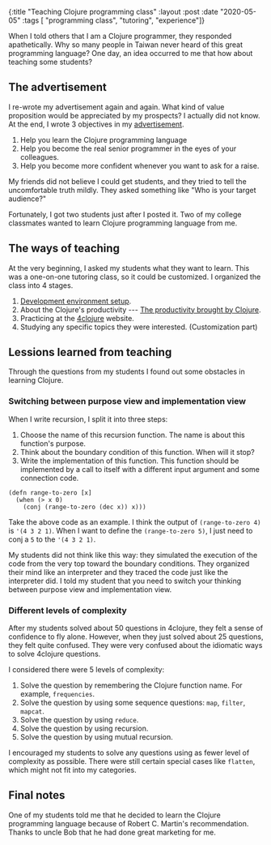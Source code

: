 {:title "Teaching Clojure programming class"
 :layout :post
 :date "2020-05-05"
 :tags [ "programming class", "tutoring", "experience"]}

When I told others that I am a Clojure programmer, they responded apathetically. Why so many people in Taiwan never heard of this great programming language? One day, an idea occurred to me that how about teaching some students? 

## The advertisement

I re-wrote my advertisement again and again. What kind of value proposition would be appreciated by my prospects? I actually did not know. At the end, I wrote 3 objectives in my [advertisement](https://medium.com/@replware/%E5%87%BD%E6%95%B8%E5%BC%8F%E7%A8%8B%E5%BC%8F%E8%A8%AD%E8%A8%88-functional-programming-%E5%BE%9E%E5%9F%BA%E7%A4%8E%E5%88%B0%E5%AF%A6%E5%8B%99-bc06f68c7bfb). 

1. Help you learn the Clojure programming language
2. Help you become the real senior programmer in the eyes of your colleagues. 
3. Help you become more confident whenever you want to ask for a raise.

My friends did not believe I could get students, and they tried to tell the uncomfortable truth mildly. They asked something like "Who is your target audience?"

Fortunately, I got two students just after I posted it. Two of my college classmates wanted to learn Clojure programming language from me. 

## The ways of teaching

At the very beginning, I asked my students what they want to learn. This was a one-on-one tutoring class, so it could be customized. I organized the class into 4 stages.

1. [Development environment setup](https://github.com/humorless/dotfiles). 
2. About the Clojure's productivity --- [The productivity brought by Clojure](https://www.slideshare.net/humorless/the-productivity-brought-by-clojure-149170292).
3. Practicing at the [4clojure](http://www.4clojure.com/) website.
4. Studying any specific topics they were interested. (Customization part)

## Lessions learned from teaching

Through the questions from my students I found out some obstacles in learning Clojure. 

### Switching between purpose view and implementation view

When I write recursion, I split it into three steps:
1. Choose the name of this recursion function. The name is about this function's purpose.
2. Think about the boundary condition of this function. When will it stop?
3. Write the implementation of this function. This function should be implemented by a call to itself with a different input argument and some connection code.

```
(defn range-to-zero [x] 
  (when (> x 0)
    (conj (range-to-zero (dec x)) x)))
```

Take the above code as an example. I think the output of `(range-to-zero 4)` is `'(4 3 2 1)`. When I want to define the `(range-to-zero 5)`, I just need to conj a `5` to the `'(4 3 2 1)`. 

My students did not think like this way: they simulated the execution of the code from the very top toward the boundary conditions. They organized their mind like an interpreter and they traced the code just like the interpreter did. I told my student that you need to switch your thinking between purpose view and implementation view.

### Different levels of complexity

After my students solved about 50 questions in 4clojure, they felt a sense of confidence to fly alone. However, when they just solved about 25 questions, they felt quite confused. They were very confused about the idiomatic ways to solve 4clojure questions. 

I considered there were 5 levels of complexity:
1. Solve the question by remembering the Clojure function name. For example, `frequencies`. 
2. Solve the question by using some sequence questions: `map`, `filter`, `mapcat`.
3. Solve the question by using `reduce`.
4. Solve the question by using recursion.
5. Solve the question by using mutual recursion.

I encouraged my students to solve any questions using as fewer level of complexity as possible. There were still certain special cases like `flatten`, which might not fit into my categories.

## Final notes

One of my students told me that he decided to learn the Clojure programming language because of Robert C. Martin's recommendation. Thanks to uncle Bob that he had done great marketing for me.
